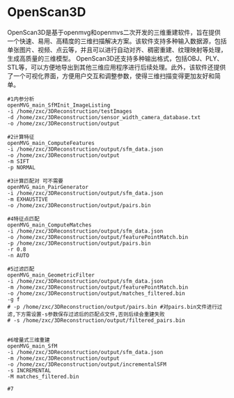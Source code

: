 # OpenScan3D
OpenScan3D是基于openmvg和openmvs二次开发的三维重建软件，旨在提供一个快速、易用、高精度的三维扫描解决方案。该软件支持多种输入数据源，包括单张图片、视频、点云等，并且可以进行自动对齐、稠密重建、纹理映射等处理，生成高质量的三维模型。  OpenScan3D还支持多种输出格式，包括OBJ、PLY、STL等，可以方便地导出到其他三维应用程序进行后续处理。此外，该软件还提供了一个可视化界面，方便用户交互和调整参数，使得三维扫描变得更加友好和简单。

```shell
#1内参分析
openMVG_main_SfMInit_ImageListing 
-i /home/zxc/3DReconstruction/testImages 
-d /home/zxc/3DReconstruction/sensor_width_camera_database.txt 
-o /home/zxc/3DReconstruction/output

#2计算特征
openMVG_main_ComputeFeatures 
-i /home/zxc/3DReconstruction/output/sfm_data.json 
-o /home/zxc/3DReconstruction/output 
-m SIFT 
-p NORMAL

#3计算匹配对 可不需要
openMVG_main_PairGenerator 
-i /home/zxc/3DReconstruction/output/sfm_data.json 
-m EXHAUSTIVE 
-o /home/zxc/3DReconstruction/output/pairs.bin

#4特征点匹配
openMVG_main_ComputeMatches 
-i /home/zxc/3DReconstruction/output/sfm_data.json 
-o /home/zxc/3DReconstruction/output/featurePointMatch.bin 
-p /home/zxc/3DReconstruction/output/pairs.bin 
-r 0.8 
-n AUTO

#5过滤匹配
openMVG_main_GeometricFilter 
-i /home/zxc/3DReconstruction/output/sfm_data.json 
-m /home/zxc/3DReconstruction/output/featurePointMatch.bin 
-o /home/zxc/3DReconstruction/output/matches_filtered.bin 
-g f
# -p /home/zxc/3DReconstruction/output/pairs.bin #对pairs.bin文件进行过滤,下方需设置-s参数保存过滤后的匹配点文件,否则后续会重建失败
# -s /home/zxc/3DReconstruction/output/filtered_pairs.bin 


#6增量式三维重建
openMVG_main_SfM 
-i /home/zxc/3DReconstruction/output/sfm_data.json 
-m /home/zxc/3DReconstruction/output 
-o /home/zxc/3DReconstruction/output/incrementalSFM 
-s INCREMENTAL 
-M matches_filtered.bin

#7
```